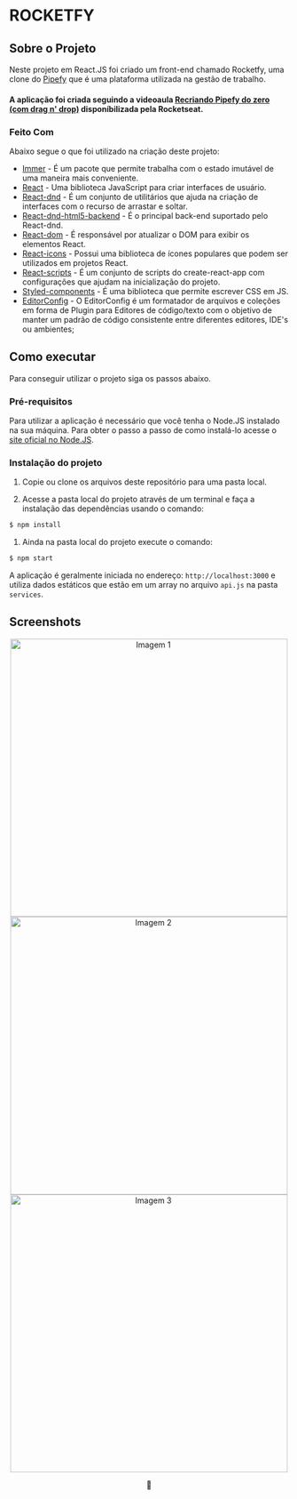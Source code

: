 # ROCKETFY

## Sobre o Projeto
Neste projeto em React.JS foi criado um front-end chamado Rocketfy, uma clone do [Pipefy](https://www.pipefy.com/pt-br/) que é uma plataforma utilizada na gestão de trabalho.

#### A aplicação foi criada seguindo a videoaula [Recriando Pipefy do zero (com drag n' drop)](https://www.youtube.com/watch?v=awRtgpRsdTQ) disponíbilizada pela Rocketseat.

### Feito Com
Abaixo segue o que foi utilizado na criação deste projeto:

- [Immer](https://immerjs.github.io/immer/docs/introduction) - É um pacote que permite trabalha com o estado imutável de uma maneira mais conveniente.
- [React](https://github.com/facebook/react) - Uma biblioteca JavaScript para criar interfaces de usuário.
- [React-dnd](https://react-dnd.github.io/react-dnd/about) - É um conjunto de utilitários que ajuda na criação de interfaces com o recurso de arrastar e soltar.
- [React-dnd-html5-backend](https://react-dnd.github.io/react-dnd/docs/backends/html5) - É o principal back-end suportado pelo React-dnd.
- [React-dom](https://github.com/facebook/react/tree/master/packages/react-dom) - É responsável por atualizar o DOM para exibir os elementos React.
- [React-icons](https://github.com/react-icons/react-icons) - Possui uma biblioteca de ícones populares que podem ser utilizados em projetos React.
- [React-scripts](https://create-react-app.dev/docs/available-scripts/) - É um conjunto de scripts do create-react-app com configurações que ajudam na inicialização do projeto.
- [Styled-components](https://github.com/socketio/socket.io-client) - É uma biblioteca que permite escrever CSS em JS.
- [EditorConfig](https://editorconfig.org/) - O EditorConfig é um formatador de arquivos e coleções em forma de Plugin para Editores de código/texto com o objetivo de manter um padrão de código consistente entre diferentes editores, IDE's ou ambientes;

## Como executar
Para conseguir utilizar o projeto siga os passos abaixo.

### Pré-requisitos
Para utilizar a aplicação é necessário que você tenha o Node.JS instalado na sua máquina. Para obter o passo a passo de como instalá-lo acesse o [site oficial no Node.JS](https://nodejs.org/en/download/).

### Instalação do projeto
1. Copie ou clone os arquivos deste repositório para uma pasta local.

2. Acesse a pasta local do projeto através de um terminal e faça a instalação das dependências usando o comando:
```sh
$ npm install
```

1. Ainda na pasta local do projeto execute o comando:
```sh
$ npm start
```

A aplicação é geralmente iniciada no endereço: `http://localhost:3000` e utiliza dados estáticos que estão em um array no arquivo `api.js` na pasta `services`.

## Screenshots
<p align="center">
  <img src="https://user-images.githubusercontent.com/48105879/68359495-c5e27c80-00fa-11ea-9f84-b5c7ff131de9.png" width="500" title="Imagem 1">
  <img src="https://user-images.githubusercontent.com/48105879/68359498-c8dd6d00-00fa-11ea-9077-021eea2b5e8c.png" width="500" title="Imagem 2">
  <img src="https://user-images.githubusercontent.com/48105879/68359500-caa73080-00fa-11ea-8e9b-324a6f70aa5e.png" width="500" title="Imagem 3">
</p>

<p align="center">
💙
</p>